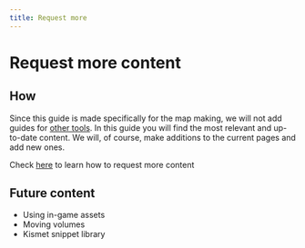 ```yaml
---
title: Request more
---
```

# Request more content

## How

Since this guide is made specifically for the map making, we will not add guides for [other tools](). In this guide you will find the most relevant and up-to-date content. We will, of course, make additions to the current pages and add new ones.

Check [here](../menu/contribute) to learn how to request more content

## Future content

* Using in-game assets
* Moving volumes
* Kismet snippet library
